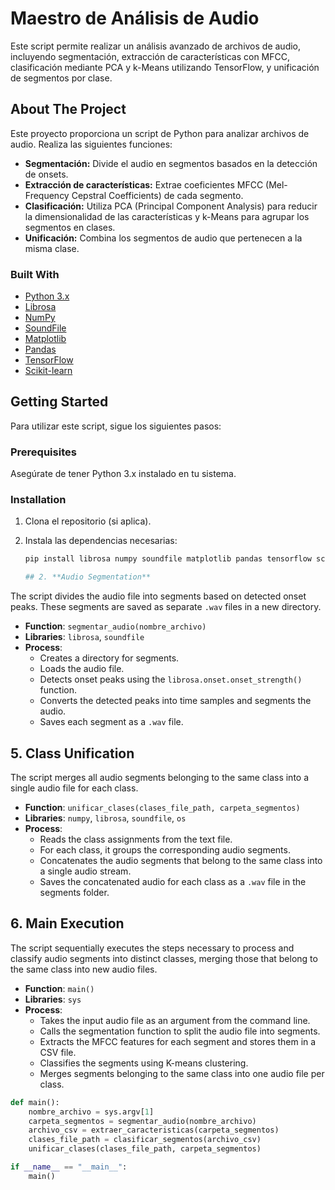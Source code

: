 # Maestro de Análisis de Audio

Este script permite realizar un análisis avanzado de archivos de audio, incluyendo segmentación, extracción de características con MFCC, clasificación mediante PCA y k-Means utilizando TensorFlow, y unificación de segmentos por clase.

## About The Project

Este proyecto proporciona un script de Python para analizar archivos de audio. Realiza las siguientes funciones:

* **Segmentación:** Divide el audio en segmentos basados en la detección de onsets.
* **Extracción de características:** Extrae coeficientes MFCC (Mel-Frequency Cepstral Coefficients) de cada segmento.
* **Clasificación:**  Utiliza PCA (Principal Component Analysis) para reducir la dimensionalidad de las características y k-Means para agrupar los segmentos en clases.
* **Unificación:** Combina los segmentos de audio que pertenecen a la misma clase.

### Built With

* [Python 3.x](https://www.python.org/)
* [Librosa](https://librosa.org/doc/latest/index.html)
* [NumPy](https://numpy.org/)
* [SoundFile](https://pysoundfile.readthedocs.io/en/latest/)
* [Matplotlib](https://matplotlib.org/)
* [Pandas](https://pandas.pydata.org/)
* [TensorFlow](https://www.tensorflow.org/)
* [Scikit-learn](https://scikit-learn.org/stable/)


## Getting Started

Para utilizar este script, sigue los siguientes pasos:

### Prerequisites

Asegúrate de tener Python 3.x instalado en tu sistema.

### Installation

1. Clona el repositorio (si aplica).
2. Instala las dependencias necesarias:

   ```bash
   pip install librosa numpy soundfile matplotlib pandas tensorflow scikit-learn

   ## 2. **Audio Segmentation**
The script divides the audio file into segments based on detected onset peaks. These segments are saved as separate `.wav` files in a new directory.

- **Function**: `segmentar_audio(nombre_archivo)`
- **Libraries**: `librosa`, `soundfile`
- **Process**:
  - Creates a directory for segments.
  - Loads the audio file.
  - Detects onset peaks using the `librosa.onset.onset_strength()` function.
  - Converts the detected peaks into time samples and segments the audio.
  - Saves each segment as a `.wav` file.

## 5. **Class Unification**
The script merges all audio segments belonging to the same class into a single audio file for each class.

- **Function**: `unificar_clases(clases_file_path, carpeta_segmentos)`
- **Libraries**: `numpy`, `librosa`, `soundfile`, `os`
- **Process**:
  - Reads the class assignments from the text file.
  - For each class, it groups the corresponding audio segments.
  - Concatenates the audio segments that belong to the same class into a single audio stream.
  - Saves the concatenated audio for each class as a `.wav` file in the segments folder.

## 6. **Main Execution**
The script sequentially executes the steps necessary to process and classify audio segments into distinct classes, merging those that belong to the same class into new audio files.

- **Function**: `main()`
- **Libraries**: `sys`
- **Process**:
  - Takes the input audio file as an argument from the command line.
  - Calls the segmentation function to split the audio file into segments.
  - Extracts the MFCC features for each segment and stores them in a CSV file.
  - Classifies the segments using K-means clustering.
  - Merges segments belonging to the same class into one audio file per class.

```python
def main():
    nombre_archivo = sys.argv[1]
    carpeta_segmentos = segmentar_audio(nombre_archivo)
    archivo_csv = extraer_caracteristicas(carpeta_segmentos)
    clases_file_path = clasificar_segmentos(archivo_csv)
    unificar_clases(clases_file_path, carpeta_segmentos)

if __name__ == "__main__":
    main()
